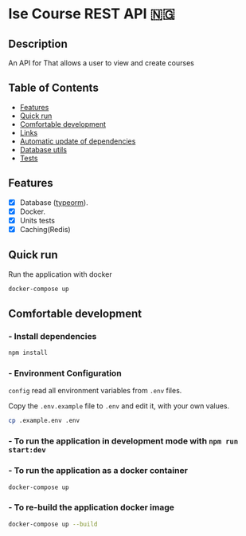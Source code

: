 # Ise Course REST API 🇳🇬

## Description

An API for That allows a user to view and create courses

## Table of Contents

-   [Features](#features)
-   [Quick run](#quick-run)
-   [Comfortable development](#comfortable-development)
-   [Links](#links)
-   [Automatic update of dependencies](#automatic-update-of-dependencies)
-   [Database utils](#database-utils)
-   [Tests](#tests)

## Features

-   [x] Database ([typeorm](https://www.npmjs.com/package/typeorm)).
-   [x] Docker.
-   [x] Units tests
-   [x] Caching(Redis)

## Quick run

Run the application with docker

```bash
docker-compose up
```

## Comfortable development

### - Install dependencies

```bash
npm install
```

### - Environment Configuration

`config` read all environment variables from `.env` files.

Copy the `.env.example` file to `.env` and edit it, with your own values.

```bash
cp .example.env .env

```

### - To run the application in development mode with `npm run start:dev`

### - To run the application as a docker container

```bash
docker-compose up
```

### - To re-build the application docker image

```bash
docker-compose up --build
```


